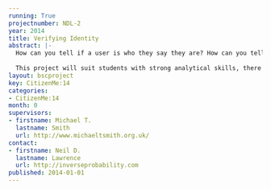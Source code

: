 ```yaml
---
running: True
projectnumber: NDL-2
year: 2014
title: Verifying Identity
abstract: |-
  How can you tell if a user is who they say they are? How can you tell if they are a real person or a bot? Can you do it without having the user reveal their inforamtion to you. An individual has the right to privacy, but what if they abuse that right to commit fraud? In this project (in collaboration with a start up company) we will consider how machine learning can be used to balance the need of the individual for privacy agains the need of society to be able to validate identity. Our aim is to build distributed user indenity validation systems that do not require the user to reveal personal information. We will do this by designing intelligent, machine learning based, agents that validate a user’s information locally on the telephone. The project may involve collaboration with a London based start up company operating in this area.
  
  This project will suit students with strong analytical skills, there will be a focus on linear algebra and probabilistic inference in the software.
layout: bscproject
key: CitizenMe:14
categories:
- CitizenMe:14
month: 0
supervisors:
- firstname: Michael T.
  lastname: Smith
  url: http://www.michaeltsmith.org.uk/
contact:
- firstname: Neil D.
  lastname: Lawrence
  url: http://inverseprobability.com
published: 2014-01-01
---
```

